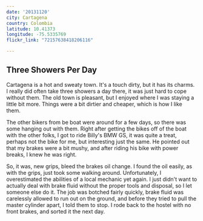 ```yaml
---
date: '20131120'
city: Cartagena
country: Colombia
latitude: 10.41373
longitude: -75.5335769
flickr_link: "72157638418206116"

---
```


## Three Showers Per Day

Cartagena is a hot and sweaty town. It's a touch dirty, but it has its charms. I really did often take three showers a day there, it was just hard to cope without them. The old town is pleasant, but I enjoyed where I was staying a little bit more. Things were a bit dirtier and cheaper, which is how I like them.

The other bikers from be boat were around for a few days, so there was some hanging out with them. Right after getting the bikes off of the boat with the other folks, I got to ride Billy's BMW GS, it was quite a treat, perhaps not the bike for me, but interesting just the same. He pointed out that my brakes were a bit mushy, and after riding his bike with power breaks, I knew he was right.

So, it was, new grips, bleed the brakes oil change. I found the oil easily, as with the grips, just took some walking around. Unfortunately, I overestimated the abilities of a local mechanic yet again. I just didn't want to actually deal with brake fluid without the proper tools and disposal, so I let someone else do it. The job was botched fairly quickly, brake fluid was carelessly allowed to run out on the ground,  and before they tried to pull the master cylinder apart, I told them to stop. I rode back to the hostel with no front brakes, and sorted it the next day. 
